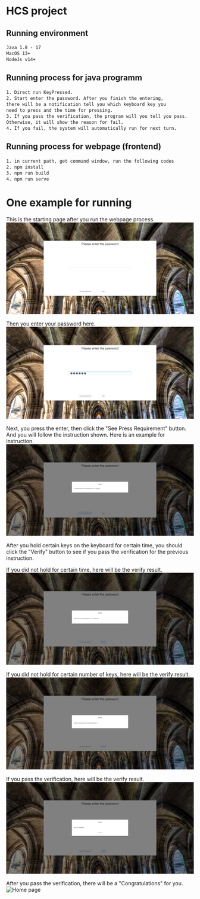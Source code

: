 # HCS project

## Running environment

    Java 1.8 - 17
    MacOS 13+
    NodeJs v14+

## Running process for java programm

    1. Direct run KeyPressed.
    2. Start enter the password. After you finish the entering,
    there will be a notification tell you which keyboard key you
    need to press and the time for pressing.
    3. If you pass the verification, the program will you tell you pass.
    Otherwise, it will show the reason for fail.
    4. If you fail, the system will automatically run for next turn.

## Running process for webpage (frontend)

    1. in current path, get command window, run the following codes
    2. npm install
    3. npm run build
    4. npm run serve

# One example for running

This is the starting page after you run the webpage process.
![Home page](./img/1.png)

Then you enter your password here.
![Home page](./img/2.png)

Next, you press the enter, then click the "See Press Requirement" button. And you will follow the instruction shown.
Here is an example for instruction.
![Home page](./img/3.png)

After you hold certain keys on the keyboard for certain time, you should click the "Verify" button to see if you pass the verification for the previous instruction.

If you did not hold for certain time, here will be the verify result.
![Home page](./img/4.1.png)

If you did not hold for certain number of keys, here will be the verify result.
![Home page](./img/4.2.png)

If you pass the verification, here will be the verify result.
![Home page](./img/4.3.png)

After you pass the verification, there will be a "Congratulations" for you.
![Home page](./img/5.png)
